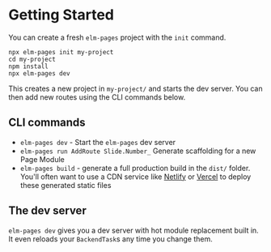# Getting Started

You can create a fresh `elm-pages` project with the `init` command.

```shell
npx elm-pages init my-project
cd my-project
npm install
npx elm-pages dev
```

This creates a new project in `my-project/` and starts the dev server. You can then add new routes using the CLI commands below.

## CLI commands

- `elm-pages dev` - Start the `elm-pages` dev server
- `elm-pages run AddRoute Slide.Number_` Generate scaffolding for a new Page Module
- `elm-pages build` - generate a full production build in the `dist/` folder. You'll often want to use a CDN service like [Netlify](http://netlify.com/) or [Vercel](https://vercel.com/) to deploy these generated static files

## The dev server

`elm-pages dev` gives you a dev server with hot module replacement built in. It even reloads your `BackendTask`s any time you change them.
